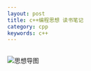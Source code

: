 ```yaml
---
layout: post
title: c++编程思想 读书笔记
category: cpp
keywords: c++
---
```


## 

![思想导图](https://wanghenshui.github.io/assets/img/thinking-in-c++.png )





